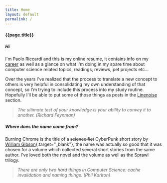 ```yaml
---
title: Home
layout: default
permalink: /
---
```


#### {{page.title}}

##### Hi

I'm Paolo Riccardi and this is my online resume, it contains info on my [career](/Resume/) as well as a glance on what I'm doing in my spare time about computer science related topics, readings, reviews, pet projects etc...

Over the years I've realized that the process to translate a new concept to others is very helpful in consolidating my own understanding of that concept, so I'm trying to include this process into my study routine. 
Hopefully I'll be able to put some of those things as posts in the [Linenoise](/Linenoise/) section. 

> *The ultimate test of your knowledge is your ability to convey it to another. (Richard Feynman)*

##### Where does the name come from?
Burning Chrome is the title of a ~~science fict~~ CyberPunk short story by [William Gibson](https://en.wikipedia.org/wiki/William_Gibson){:target="_blank"}, the name was actually so good that it was chosen for a volume which collected several short stories from the same author. I've loved both the novel and the volume as well as the Sprawl trilogy.

> *There are only two hard things in Computer Science: cache invalidation and naming things. (Phil Karlton)*

